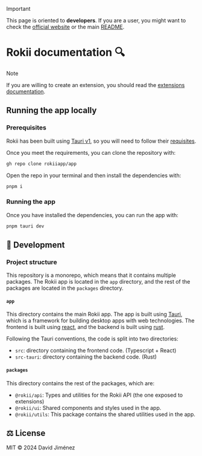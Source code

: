 > [!IMPORTANT]
> This page is oriented to **developers**. If you are a user, you might want
> to check the [official website](https://rokii.app) or the main [README](../README.md).

# Rokii documentation 🔍

> [!NOTE]
> If you are willing to create an extension,
> you should read the [extensions documentation](https://github.com/rokiiapp/developers).

## Running the app locally

### Prerequisites

Rokii has been built using [Tauri v1](https://tauri.app),
so you will need to follow their [requisites](https://tauri.app/v1/guides/getting-started/prerequisites).

Once you meet the requirements, you can clone the repository with:

```bash
gh repo clone rokiiapp/app
```

Open the repo in your terminal and then install the dependencies with:

```bash
pnpm i
```

### Running the app

Once you have installed the dependencies, you can run the app with:

```bash
pnpm tauri dev
```

## 🚀 Development

### Project structure

This repository is a monorepo, which means that it contains multiple packages.
The Rokii app is located in the `app` directory, and the rest of the packages are
located in the `packages` directory.

#### `app`

This directory contains the main Rokii app. The app is built using [Tauri](https://tauri.app),
which is a framework for building desktop apps with web technologies.
The frontend is built using [react](https://reactjs.org), and the backend is built
using [rust](https://www.rust-lang.org).

Following the Tauri conventions, the code is split into two directories:

- `src`: directory containing the frontend code. (Typescript + React)
- `src-tauri`: directory containing the backend code. (Rust)

#### `packages`

This directory contains the rest of the packages, which are:

- `@rokii/api`: Types and utilities for the Rokii API (the one exposed to extensions)
- `@rokii/ui`: Shared components and styles used in the app.
- `@rokii/utils`: This package contains the shared utilities used in the app.

## ⚖️ License

MIT © 2024 David Jiménez
